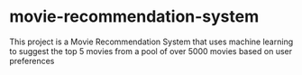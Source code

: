 # movie-recommendation-system
This project is a Movie Recommendation System that uses machine learning to suggest the top 5 movies from a pool of over 5000 movies based on user preferences
